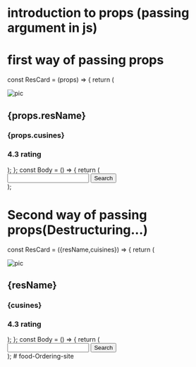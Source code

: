 # introduction to props (passing argument in js)

# first way of passing props

const ResCard = (props) => {
return (
<div className="cards">
<img
        src="https://media-assets.swiggy.com/swiggy/image/upload/fl_lossy,f_auto,q_auto,w_660/2b4f62d606d1b2bfba9ba9e5386fabb7"
        alt="pic"
        className="order-img"
      ></img>
<h2>{props.resName}</h2>
<h3>{props.cusines}</h3>
<h3>4.3 rating</h3>
</div>
);
};
const Body = () => {
return (
<div className="body">
<div className="search-bar">
<input type="search"></input>
<button type="submit">Search</button>
</div>
<div className="Res-Container">
<ResCard resName="MeghFoods" cusines="briyani, fried rice" />
<ResCard resName="Kfc" cusines="Burger, pizza" />
</div>
</div>
);

# Second way of passing props(Destructuring...)

const ResCard = ({resName,cuisines}) => {
return (
<div className="cards">
<img
        src="https://media-assets.swiggy.com/swiggy/image/upload/fl_lossy,f_auto,q_auto,w_660/2b4f62d606d1b2bfba9ba9e5386fabb7"
        alt="pic"
        className="order-img"
      ></img>
<h2>{resName}</h2>
<h3>{cusines}</h3>
<h3>4.3 rating</h3>
</div>
);
};
const Body = () => {
return (
<div className="body">
<div className="search-bar">
<input type="search"></input>
<button type="submit">Search</button>
</div>
<div className="Res-Container">
<ResCard resName="MeghFoods" cusines="briyani, fried rice" />
<ResCard resName="Kfc" cusines="Burger, pizza" />
</div>
</div>
);
#   f o o d - O r d e r i n g - s i t e  
 